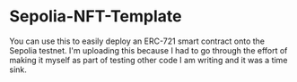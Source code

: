 # Sepolia-NFT-Template
You can use this to easily deploy an ERC-721 smart contract onto the Sepolia testnet. I'm uploading this because I had to go through the effort of making it myself as part of testing other code I am writing and it was a time sink.
